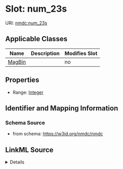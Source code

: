# Slot: num_23s

URI: [nmdc:num_23s](https://w3id.org/nmdc/num_23s)



<!-- no inheritance hierarchy -->




## Applicable Classes

| Name | Description | Modifies Slot |
| --- | --- | --- |
[MagBin](MagBin.md) |  |  no  |







## Properties

* Range: [Integer](Integer.md)





## Identifier and Mapping Information







### Schema Source


* from schema: https://w3id.org/nmdc/nmdc




## LinkML Source

<details>
```yaml
name: num_23s
from_schema: https://w3id.org/nmdc/nmdc
rank: 1000
alias: num_23s
domain_of:
- MagBin
range: integer

```
</details>